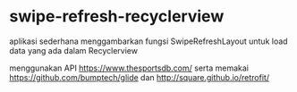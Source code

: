 # swipe-refresh-recyclerview
aplikasi sederhana menggambarkan fungsi SwipeRefreshLayout untuk load data yang ada dalam Recyclerview

menggunakan API https://www.thesportsdb.com/
serta memakai https://github.com/bumptech/glide dan http://square.github.io/retrofit/
